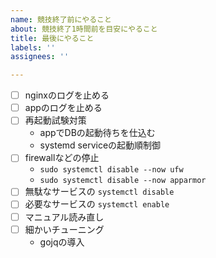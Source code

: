 ```yaml
---
name: 競技終了前にやること
about: 競技終了1時間前を目安にやること
title: 最後にやること
labels: ''
assignees: ''

---
```


- [ ] nginxのログを止める
- [ ] appのログを止める
- [ ] 再起動試験対策
  - appでDBの起動待ちを仕込む
  - systemd serviceの起動順制御
- [ ] firewallなどの停止
  - `sudo systemctl disable --now ufw`
  - `sudo systemctl disable --now apparmor`
- [ ] 無駄なサービスの `systemctl disable`
- [ ] 必要なサービスの `systemctl enable`
- [ ] マニュアル読み直し
- [ ] 細かいチューニング
  - gojqの導入
